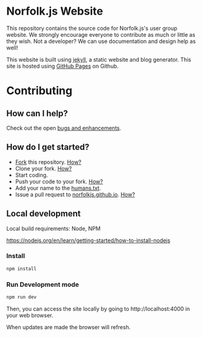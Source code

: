 # Norfolk.js Website

This repository contains the source code for Norfolk.js's user group website. We strongly encourage everyone
to contribute as much or little as they wish. Not a developer? We can use documentation and design help as well!

This website is built using [jekyll](http://jekyllrb.com), a static website and blog generator. This site is hosted using [GitHub Pages](http://pages.github.com) on Github.

# Contributing

## How can I help?

Check out the open [bugs and enhancements](https://github.com/norfolkjs/norfolkjs.github.io/issues?state=open).

## How do I get started?

-   [Fork](https://github.com/norfolkjs/fork) this repository. [How?](https://help.github.com/articles/fork-a-repo)
-   Clone your fork. [How?](https://help.github.com/articles/fork-a-repo#step-2-clone-your-fork)
-   Start coding.
-   Push your code to your fork. [How?](https://help.github.com/articles/fork-a-repo#push-commits)
-   Add your name to the [humans.txt](https://github.com/norfolkjs/norfolkjs.github.io/blob/master/humans.txt).
-   Issue a pull request to [norfolkjs.github.io](https://github.com/norfolkjs/norfolkjs.github.io/pulls). [How?](https://help.github.com/articles/using-pull-requests)

## Local development

Local build requirements: Node, NPM

https://nodejs.org/en/learn/getting-started/how-to-install-nodejs

### Install

```bash
npm install
```

### Run Development mode

```bash
npm run dev
```

Then, you can access the site locally by going to http://localhost:4000 in your web browser.

When updates are made the browser will refresh.
